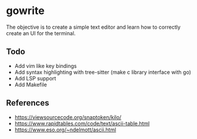 # gowrite

The objective is to create a simple text editor and learn how to correctly create an UI for the terminal.

## Todo
- Add vim like key bindings
- Add syntax highlighting with tree-sitter (make c library interface with go)
- Add LSP support
- Add Makefile

## References
- https://viewsourcecode.org/snaptoken/kilo/
- https://www.rapidtables.com/code/text/ascii-table.html
- https://www.eso.org/~ndelmott/ascii.html
